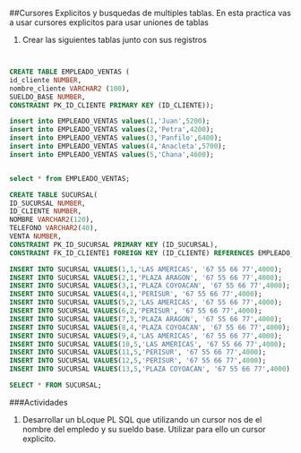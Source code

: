 ##Cursores Explicitos y busquedas de multiples tablas.
En esta practica vas a usar cursores explicitos para usar uniones de tablas

1. Crear las siguientes tablas junto con sus registros

```sql


CREATE TABLE EMPLEADO_VENTAS (
id_cliente NUMBER,
nombre_cliente VARCHAR2 (100),
SUELDO_BASE NUMBER,
CONSTRAINT PK_ID_CLIENTE PRIMARY KEY (ID_CLIENTE));

insert into EMPLEADO_VENTAS values(1,'Juan',5200);
insert into EMPLEADO_VENTAS values(2,'Petra',4200);
insert into EMPLEADO_VENTAS values(3,'Panfilo',6400);
insert into EMPLEADO_VENTAS values(4,'Anacleta',5700);
insert into EMPLEADO_VENTAS values(5,'Chana',4600);


select * from EMPLEADO_VENTAS;

CREATE TABLE SUCURSAL(
ID_SUCURSAL NUMBER,
ID_CLIENTE NUMBER,
NOMBRE VARCHAR2(120),
TELEFONO VARCHAR2(40),
VENTA NUMBER,
CONSTRAINT PK_ID_SUCURSAL PRIMARY KEY (ID_SUCURSAL),
CONSTRAINT FK_ID_CLIENTE1 FOREIGN KEY (ID_CLIENTE) REFERENCES EMPLEADO_VENTAS (ID_CLIENTE));

INSERT INTO SUCURSAL VALUES(1,1,'LAS AMERICAS', '67 55 66 77',4000);
INSERT INTO SUCURSAL VALUES(2,1,'PLAZA ARAGON', '67 55 66 77',4000);
INSERT INTO SUCURSAL VALUES(3,1,'PLAZA COYOACAN', '67 55 66 77',4000);
INSERT INTO SUCURSAL VALUES(4,1,'PERISUR', '67 55 66 77',4000);
INSERT INTO SUCURSAL VALUES(5,2,'LAS AMERICAS', '67 55 66 77',4000);
INSERT INTO SUCURSAL VALUES(6,2,'PERISUR', '67 55 66 77',4000);
INSERT INTO SUCURSAL VALUES(7,3,'PLAZA ARAGON', '67 55 66 77',4000);
INSERT INTO SUCURSAL VALUES(8,4,'PLAZA COYOACAN', '67 55 66 77',4000);
INSERT INTO SUCURSAL VALUES(9,4,'LAS AMERICAS', '67 55 66 77',4000);
INSERT INTO SUCURSAL VALUES(10,5,'LAS AMERICAS', '67 55 66 77',4000);
INSERT INTO SUCURSAL VALUES(11,5,'PERISUR', '67 55 66 77',4000);
INSERT INTO SUCURSAL VALUES(12,5,'PERISUR', '67 55 66 77',4000);
INSERT INTO SUCURSAL VALUES(13,5,'PLAZA COYOACAN', '67 55 66 77',4000);

SELECT * FROM SUCURSAL;

```
###Actividades
1. Desarrollar un bLoque PL SQL que  utilizando un cursor nos de el nombre del empledo y su sueldo base. Utilizar para ello un cursor explicito.

